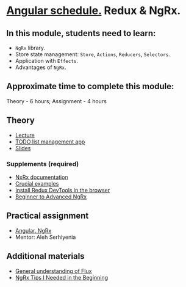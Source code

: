 # [Angular schedule.](../../README-ENG.md) Redux & NgRx.

## In this module, students need to learn:

- `NgRx` library.
- Store state management: `Store`, `Actions`, `Reducers`, `Selectors`.
- Application with `Effects`.
- Advantages of `NgRx`.

## Approximate time to complete this module:

Theory - 6 hours;
Assignment - 4 hours

## Theory

- [Lecture](https://youtu.be/cW33_Zadfew)
- [TODO list management app](https://github.com/pavelrazuvalau/todo-list-management/tree/65fd4112292fa2c8a10597587bcd371b7e617fed)
- [Slides](https://slides.com/pavelrazuvalau/angular-ngrx)

### Supplements (required)

- [NxRx documentation](https://ngrx.io/docs)
- [Crucial examples](https://youtu.be/SkoI_VHtcTU)
- [Install Redux DevTools in the browser](https://github.com/reduxjs/redux-devtools)
- [Beginner to Advanced NgRx](https://youtu.be/iWX7qCGVt9U)

## Practical assignment

- [Angular. NgRx](../../../tasks/angular/NgRX.md)
- Mentor: Aleh Serhiyenia

## Additional materials

- [General understanding of Flux](https://facebook.github.io/flux/)
- [NgRx Tips I Needed in the Beginning](https://dev.to/this-is-angular/ngrx-tips-i-needed-in-the-beginning-4hno)

